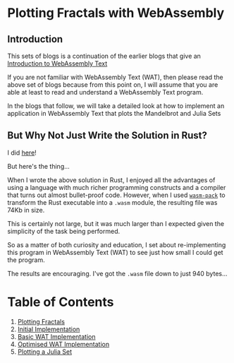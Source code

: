 # Plotting Fractals with WebAssembly

## Introduction

This sets of blogs is a continuation of the earlier blogs that give an [Introduction to WebAssembly Text](https://awesome.red-badger.com/chriswhealy/Introduction%20to%20WebAssembly%20Text/)

If you are not familiar with WebAssembly Text (WAT), then please read the above set of blogs because from this point on, I will assume that you are able at least to read and understand a WebAssembly Text program.

In the blogs that follow, we will take a detailed look at how to implement an application in WebAssembly Text that plots the Mandelbrot and Julia Sets

## But Why Not Just Write the Solution in Rust?

I did [here](https://github.com/ChrisWhealy/fractal_explorer)!

But here's the thing...

When I wrote the above solution in Rust, I enjoyed all the advantages of using a language with much richer programming constructs and a compiler that turns out almost bullet-proof code.  However, when I used [`wasm-pack`](https://rustwasm.github.io/wasm-pack/installer/) to transform the Rust executable into a `.wasm` module, the resulting file was 74Kb in size.

This is certainly not large, but it was much larger than I expected given the simplicity of the task being performed.

So as a matter of both curiosity and education, I set about re-implementing this program in WebAssembly Text (WAT) to see just how small I could get the program.

The results are encouraging.  I've got the `.wasm` file down to just 940 bytes...

# Table of Contents
1. [Plotting Fractals](./01%20Plotting%20Fractals/README.md)
1. [Initial Implementation](./02%20Initial%20Implementation/README.md)
1. [Basic WAT Implementation](./03%20WAT%20Basic%20Implementation/README.md)
1. [Optimised WAT Implementation](./04%20WAT%20Optimised%20Implementation/README.md)
1. [Plotting a Julia Set](./05%20MB%20Julia%20Set/README.md)





























[^1]: Please note: there is no space between the words "Web" and "Assembly"
